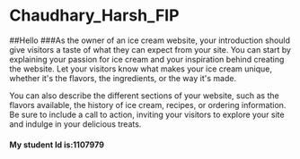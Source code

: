 # Chaudhary_Harsh_FIP
##Hello
###As the owner of an ice cream website, your introduction should give visitors a taste of what they can expect from your site. You can start by explaining your passion for ice cream and your inspiration behind creating the website. Let your visitors know what makes your ice cream unique, whether it's the flavors, the ingredients, or the way it's made.

You can also describe the different sections of your website, such as the flavors available, the history of ice cream, recipes, or ordering information. Be sure to include a call to action, inviting your visitors to explore your site and indulge in your delicious treats.



#### My student Id is:1107979

